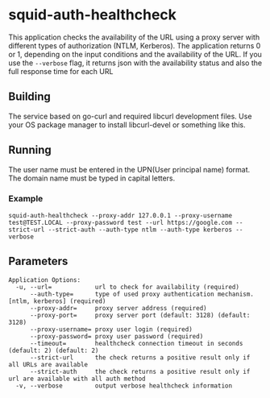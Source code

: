 # squid-auth-healthcheck

This application checks the availability of the URL using a proxy server with different types of authorization (NTLM, Kerberos).
The application returns 0 or 1, depending on the input conditions and the availability of the URL.
If you use the `--verbose` flag, it returns json with the availability status and also the full response time for each URL

## Building

The service based on go-curl and required libcurl development files. Use your OS package manager to install libcurl-devel or something like this.

## Running

The user name must be entered in the UPN(User principal name) format. The domain name must be typed in capital letters.

### Example

```
squid-auth-healthcheck --proxy-addr 127.0.0.1 --proxy-username test@TEST.LOCAL --proxy-password test --url https://google.com --strict-url --strict-auth --auth-type ntlm --auth-type kerberos --verbose

```

## Parameters

```
Application Options:
  -u, --url=            url to check for availability (required)
      --auth-type=      type of used proxy authentication mechanism. [ntlm, kerberos] (required)
      --proxy-addr=     proxy server address (required)
      --proxy-port=     proxy server port (default: 3128) (default: 3128)
      --proxy-username= proxy user login (required)
      --proxy-password= proxy user password (required)
      --timeout=        healthcheck connection timeout in seconds (default: 2) (default: 2)
      --strict-url      the check returns a positive result only if all URLs are available
      --strict-auth     the check returns a positive result only if url are available with all auth method
  -v, --verbose         output verbose healthcheck information
```